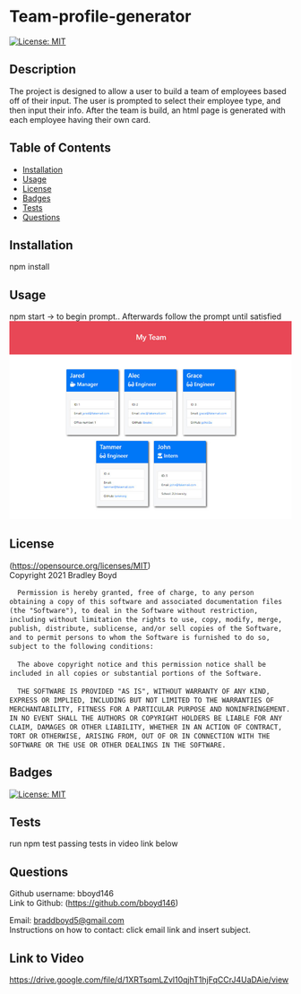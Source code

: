 # Team-profile-generator  
[![License: MIT](https://img.shields.io/badge/License-MIT-yellow.svg)](https://opensource.org/licenses/MIT)

## Description
The project is designed to allow a user to build a team of employees based off of their input. The user is prompted to select their employee type, and then input their info. After the team is build, an html page is generated with each employee having their own card.

## Table of Contents

- [Installation](#Installation)
- [Usage](#Usage)
- [License](#License)
- [Badges](#Badges)
- [Tests](#Tests)
- [Questions](#Questions)

## Installation 
npm install

## Usage 
npm start -> to begin prompt.. Afterwards follow the prompt until satisfied  
![alt text](assets/team.png)

## License 
(https://opensource.org/licenses/MIT)  
   Copyright 2021 Bradley Boyd

      Permission is hereby granted, free of charge, to any person obtaining a copy of this software and associated documentation files (the "Software"), to deal in the Software without restriction, including without limitation the rights to use, copy, modify, merge, publish, distribute, sublicense, and/or sell copies of the Software, and to permit persons to whom the Software is furnished to do so, subject to the following conditions:
      
      The above copyright notice and this permission notice shall be included in all copies or substantial portions of the Software.
      
      THE SOFTWARE IS PROVIDED "AS IS", WITHOUT WARRANTY OF ANY KIND, EXPRESS OR IMPLIED, INCLUDING BUT NOT LIMITED TO THE WARRANTIES OF MERCHANTABILITY, FITNESS FOR A PARTICULAR PURPOSE AND NONINFRINGEMENT. IN NO EVENT SHALL THE AUTHORS OR COPYRIGHT HOLDERS BE LIABLE FOR ANY CLAIM, DAMAGES OR OTHER LIABILITY, WHETHER IN AN ACTION OF CONTRACT, TORT OR OTHERWISE, ARISING FROM, OUT OF OR IN CONNECTION WITH THE SOFTWARE OR THE USE OR OTHER DEALINGS IN THE SOFTWARE.

## Badges
[![License: MIT](https://img.shields.io/badge/License-MIT-yellow.svg)](https://opensource.org/licenses/MIT)


## Tests
run npm test
passing tests in video link below

## Questions
Github username: bboyd146  
Link to Github: (https://github.com/bboyd146)  

Email: braddboyd5@gmail.com  
Instructions on how to contact: click email link and insert subject.  

## Link to Video
https://drive.google.com/file/d/1XRTsqmLZvl10qjhT1hjFqCCrJ4UaDAie/view

